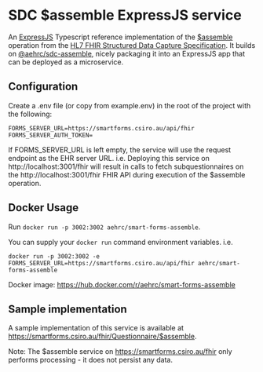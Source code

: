 # SDC $assemble ExpressJS service

An [ExpressJS](https://expressjs.com/) Typescript reference implementation of the [$assemble](http://hl7.org/fhir/uv/sdc/OperationDefinition/Questionnaire-assemble) operation from the [HL7 FHIR Structured Data Capture Specification](http://hl7.org/fhir/uv/sdc/ImplementationGuide/hl7.fhir.uv.sdc).
It builds on [@aehrc/sdc-assemble](https://www.npmjs.com/package/@aehrc/sdc-assemble), nicely packaging it into an ExpressJS app that can be deployed as a microservice.

## Configuration
Create a .env file (or copy from example.env) in the root of the project with the following:
```env
FORMS_SERVER_URL=https://smartforms.csiro.au/api/fhir
FORMS_SERVER_AUTH_TOKEN=
```

If FORMS_SERVER_URL is left empty, the service will use the request endpoint as the EHR server URL.
i.e. Deploying this service on http://localhost:3001/fhir will result in calls to fetch subquestionnaires on the http://localhost:3001/fhir FHIR API during execution of the $assemble operation.

## Docker Usage

Run `docker run -p 3002:3002 aehrc/smart-forms-assemble`.

You can supply your `docker run` command environment variables. i.e.

```docker run -p 3002:3002 -e FORMS_SERVER_URL=https://smartforms.csiro.au/api/fhir aehrc/smart-forms-assemble```

Docker image: https://hub.docker.com/r/aehrc/smart-forms-assemble

## Sample implementation
A sample implementation of this service is available at https://smartforms.csiro.au/fhir/Questionnaire/$assemble.

Note: The $assemble service on https://smartforms.csiro.au/fhir only performs processing - it does not persist any data.
